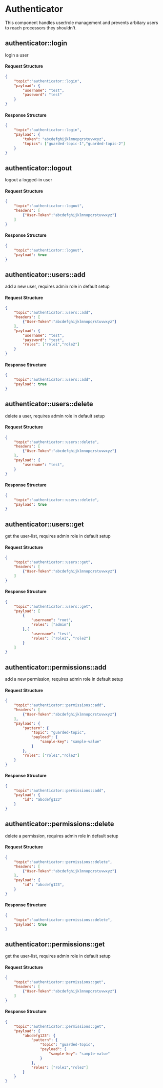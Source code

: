 # Authenticator
This component handles user/role management and prevents arbitary users to reach processors they shouldn't.

## authenticator::login
login a user
#### Request Structure
```json
{
    "topic":"authenticator::login",
    "payload": {
        "username": "test",
        "password": "test"
    }
}
```
#### Response Structure
```json
{
    "topic":"authenticator::login",
    "payload": {
        "token": "abcdefghijklmnopqrstuvwxyz",
        "topics": ["guarded-topic-1","guarded-topic-2"]
    }
}
```

## authenticator::logout
logout a logged-in user
#### Request Structure
```json
{
    "topic":"authenticator::logout",
    "headers": [
        {"User-Token":"abcdefghijklmnopqrstuvwxyz"}
    ]
}
```
#### Response Structure
```json
{
    "topic":"authenticator::logout",
    "payload": true
}
```

## authenticator::users::add
add a new user, requires admin role in default setup
#### Request Structure
```json
{
    "topic":"authenticator::users::add",
    "headers": [
        {"User-Token":"abcdefghijklmnopqrstuvwxyz"}
    ],
    "payload": {
        "username": "test",
        "password": "test",
        "roles": ["role1","role2"]
    }
}
```
#### Response Structure
```json
{
    "topic":"authenticator::users::add",
    "payload": true
}
```

## authenticator::users::delete
delete a user, requires admin role in default setup
#### Request Structure
```json
{
    "topic":"authenticator::users::delete",
    "headers": [
        {"User-Token":"abcdefghijklmnopqrstuvwxyz"}
    ],
    "payload": {
        "username": "test",
    }
}
```
#### Response Structure
```json
{
    "topic":"authenticator::users::delete",
    "payload": true
}
```

## authenticator::users::get
get the user-list, requires admin role in default setup
#### Request Structure
```json
{
    "topic":"authenticator::users::get",
    "headers": [
        {"User-Token":"abcdefghijklmnopqrstuvwxyz"}
    ]
}
```
#### Response Structure
```json
{
    "topic":"authenticator::users::get",
    "payload": [
        {
            "username": "root",
            "roles": ["admin"]
        },{
            "username": "test",
            "roles": ["role1", "role2"]
        }
    ]
}

```

## authenticator::permissions::add
add a new permission, requires admin role in default setup
#### Request Structure
```json
{
    "topic":"authenticator::permissions::add",
    "headers": [
        {"User-Token":"abcdefghijklmnopqrstuvwxyz"}
    ],
    "payload": {
        "pattern": {
            "topic": "guarded-topic",
            "payload": {
                "sample-key": "sample-value"
            }
        },
        "roles": ["role1","role2"]
    }
}
```
#### Response Structure
```json
{
    "topic":"authenticator::permissions::add",
    "payload": {
        "id": "abcdefg123"
    }
}
```

## authenticator::permissions::delete
delete a permission, requires admin role in default setup
#### Request Structure
```json
{
    "topic":"authenticator::permissions::delete",
    "headers": [
        {"User-Token":"abcdefghijklmnopqrstuvwxyz"}
    ],
    "payload": {
        "id": "abcdefg123",
    }
}
```
#### Response Structure
```json
{
    "topic":"authenticator::permissions::delete",
    "payload": true
}
```

## authenticator::permissions::get
get the user-list, requires admin role in default setup
#### Request Structure
```json
{
    "topic":"authenticator::permissions::get",
    "headers": [
        {"User-Token":"abcdefghijklmnopqrstuvwxyz"}
    ]
}
```
#### Response Structure
```json
{
    "topic":"authenticator::permissions::get",
    "payload": {
        "abcdefg123": {
            "pattern": {
                "topic": "guarded-topic",
                "payload": {
                    "sample-key": "sample-value"
                }
            },
            "roles": ["role1","role2"]
        }
    }
}
```
